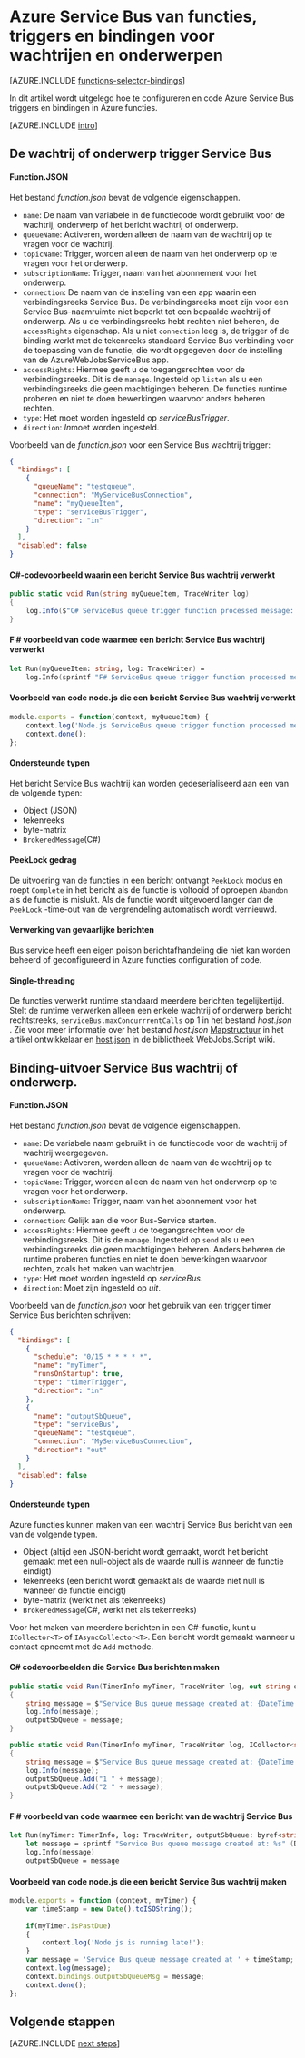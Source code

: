 <properties
    pageTitle="Azure Service Bus van functies, triggers en bindingen | Microsoft Azure"
    description="Werken met triggers Azure Service Bus en bindingen in Azure functies."
    services="functions"
    documentationCenter="na"
    authors="christopheranderson"
    manager="erikre"
    editor=""
    tags=""
    keywords="Azure functies, functies, verwerking van gebeurtenissen, dynamische compute, zonder server architecture"/>

<tags
    ms.service="functions"
    ms.devlang="multiple"
    ms.topic="reference"
    ms.tgt_pltfrm="multiple"
    ms.workload="na"
    ms.date="08/22/2016"
    ms.author="chrande; glenga"/>

# <a name="azure-functions-service-bus-triggers-and-bindings-for-queues-and-topics"></a>Azure Service Bus van functies, triggers en bindingen voor wachtrijen en onderwerpen

[AZURE.INCLUDE [functions-selector-bindings](../../includes/functions-selector-bindings.md)]

In dit artikel wordt uitgelegd hoe te configureren en code Azure Service Bus triggers en bindingen in Azure functies. 

[AZURE.INCLUDE [intro](../../includes/functions-bindings-intro.md)] 

## <a id="sbtrigger"></a>De wachtrij of onderwerp trigger Service Bus

#### <a name="functionjson"></a>Function.JSON

Het bestand *function.json* bevat de volgende eigenschappen.

- `name`: De naam van variabele in de functiecode wordt gebruikt voor de wachtrij, onderwerp of het bericht wachtrij of onderwerp. 
- `queueName`: Activeren, worden alleen de naam van de wachtrij op te vragen voor de wachtrij.
- `topicName`: Trigger, worden alleen de naam van het onderwerp op te vragen voor het onderwerp.
- `subscriptionName`: Trigger, naam van het abonnement voor het onderwerp.
- `connection`: De naam van de instelling van een app waarin een verbindingsreeks Service Bus. De verbindingsreeks moet zijn voor een Service Bus-naamruimte niet beperkt tot een bepaalde wachtrij of onderwerp. Als u de verbindingsreeks hebt rechten niet beheren, de `accessRights` eigenschap. Als u niet `connection` leeg is, de trigger of de binding werkt met de tekenreeks standaard Service Bus verbinding voor de toepassing van de functie, die wordt opgegeven door de instelling van de AzureWebJobsServiceBus app.
- `accessRights`: Hiermee geeft u de toegangsrechten voor de verbindingsreeks. Dit is de `manage`. Ingesteld op `listen` als u een verbindingsreeks die geen machtigingen beheren. De functies runtime proberen en niet te doen bewerkingen waarvoor anders beheren rechten.
- `type`: Het moet worden ingesteld op *serviceBusTrigger*.
- `direction`: *In*moet worden ingesteld. 

Voorbeeld van de *function.json* voor een Service Bus wachtrij trigger:

```json
{
  "bindings": [
    {
      "queueName": "testqueue",
      "connection": "MyServiceBusConnection",
      "name": "myQueueItem",
      "type": "serviceBusTrigger",
      "direction": "in"
    }
  ],
  "disabled": false
}
```

#### <a name="c-code-example-that-processes-a-service-bus-queue-message"></a>C#-codevoorbeeld waarin een bericht Service Bus wachtrij verwerkt

```csharp
public static void Run(string myQueueItem, TraceWriter log)
{
    log.Info($"C# ServiceBus queue trigger function processed message: {myQueueItem}");
}
```

#### <a name="f-code-example-that-processes-a-service-bus-queue-message"></a>F # voorbeeld van code waarmee een bericht Service Bus wachtrij verwerkt

```fsharp
let Run(myQueueItem: string, log: TraceWriter) =
    log.Info(sprintf "F# ServiceBus queue trigger function processed message: %s" myQueueItem)
```

#### <a name="nodejs-code-example-that-processes-a-service-bus-queue-message"></a>Voorbeeld van code node.js die een bericht Service Bus wachtrij verwerkt

```javascript
module.exports = function(context, myQueueItem) {
    context.log('Node.js ServiceBus queue trigger function processed message', myQueueItem);
    context.done();
};
```

#### <a name="supported-types"></a>Ondersteunde typen

Het bericht Service Bus wachtrij kan worden gedeserialiseerd aan een van de volgende typen:

* Object (JSON)
* tekenreeks
* byte-matrix 
* `BrokeredMessage`(C#) 

#### <a id="sbpeeklock"></a>PeekLock gedrag

De uitvoering van de functies in een bericht ontvangt `PeekLock` modus en roept `Complete` in het bericht als de functie is voltooid of oproepen `Abandon` als de functie is mislukt. Als de functie wordt uitgevoerd langer dan de `PeekLock` -time-out van de vergrendeling automatisch wordt vernieuwd.

#### <a id="sbpoison"></a>Verwerking van gevaarlijke berichten

Bus service heeft een eigen poison berichtafhandeling die niet kan worden beheerd of geconfigureerd in Azure functies configuration of code. 

#### <a id="sbsinglethread"></a>Single-threading

De functies verwerkt runtime standaard meerdere berichten tegelijkertijd. Stelt de runtime verwerken alleen een enkele wachtrij of onderwerp bericht rechtstreeks, `serviceBus.maxConcurrrentCalls` op 1 in het bestand *host.json* . Zie voor meer informatie over het bestand *host.json* [Mapstructuur](functions-reference.md#folder-structure) in het artikel ontwikkelaar en [host.json](https://github.com/Azure/azure-webjobs-sdk-script/wiki/host.json) in de bibliotheek WebJobs.Script wiki.

## <a id="sboutput"></a>Binding-uitvoer Service Bus wachtrij of onderwerp.

#### <a name="functionjson"></a>Function.JSON

Het bestand *function.json* bevat de volgende eigenschappen.

- `name`: De variabele naam gebruikt in de functiecode voor de wachtrij of wachtrij weergegeven. 
- `queueName`: Activeren, worden alleen de naam van de wachtrij op te vragen voor de wachtrij.
- `topicName`: Trigger, worden alleen de naam van het onderwerp op te vragen voor het onderwerp.
- `subscriptionName`: Trigger, naam van het abonnement voor het onderwerp.
- `connection`: Gelijk aan die voor Bus-Service starten.
- `accessRights`: Hiermee geeft u de toegangsrechten voor de verbindingsreeks. Dit is de `manage`. Ingesteld op `send` als u een verbindingsreeks die geen machtigingen beheren. Anders beheren de runtime proberen functies en niet te doen bewerkingen waarvoor rechten, zoals het maken van wachtrijen.
- `type`: Het moet worden ingesteld op *serviceBus*.
- `direction`: Moet zijn ingesteld op *uit*. 

Voorbeeld van de *function.json* voor het gebruik van een trigger timer Service Bus berichten schrijven:

```JSON
{
  "bindings": [
    {
      "schedule": "0/15 * * * * *",
      "name": "myTimer",
      "runsOnStartup": true,
      "type": "timerTrigger",
      "direction": "in"
    },
    {
      "name": "outputSbQueue",
      "type": "serviceBus",
      "queueName": "testqueue",
      "connection": "MyServiceBusConnection",
      "direction": "out"
    }
  ],
  "disabled": false
}
``` 

#### <a name="supported-types"></a>Ondersteunde typen

Azure functies kunnen maken van een wachtrij Service Bus bericht van een van de volgende typen.

* Object (altijd een JSON-bericht wordt gemaakt, wordt het bericht gemaakt met een null-object als de waarde null is wanneer de functie eindigt)
* tekenreeks (een bericht wordt gemaakt als de waarde niet null is wanneer de functie eindigt)
* byte-matrix (werkt net als tekenreeks) 
* `BrokeredMessage`(C#, werkt net als tekenreeks)

Voor het maken van meerdere berichten in een C#-functie, kunt u `ICollector<T>` of `IAsyncCollector<T>`. Een bericht wordt gemaakt wanneer u contact opneemt met de `Add` methode.

#### <a name="c-code-examples-that-create-service-bus-queue-messages"></a>C# codevoorbeelden die Service Bus berichten maken

```csharp
public static void Run(TimerInfo myTimer, TraceWriter log, out string outputSbQueue)
{
    string message = $"Service Bus queue message created at: {DateTime.Now}";
    log.Info(message); 
    outputSbQueue = message;
}
```

```csharp
public static void Run(TimerInfo myTimer, TraceWriter log, ICollector<string> outputSbQueue)
{
    string message = $"Service Bus queue message created at: {DateTime.Now}";
    log.Info(message); 
    outputSbQueue.Add("1 " + message);
    outputSbQueue.Add("2 " + message);
}
```

#### <a name="f-code-example-that-creates-a-service-bus-queue-message"></a>F # voorbeeld van code waarmee een bericht van de wachtrij Service Bus

```fsharp
let Run(myTimer: TimerInfo, log: TraceWriter, outputSbQueue: byref<string>) =
    let message = sprintf "Service Bus queue message created at: %s" (DateTime.Now.ToString())
    log.Info(message)
    outputSbQueue = message
```

#### <a name="nodejs-code-example-that-creates-a-service-bus-queue-message"></a>Voorbeeld van code node.js die een bericht Service Bus wachtrij maken

```javascript
module.exports = function (context, myTimer) {
    var timeStamp = new Date().toISOString();
    
    if(myTimer.isPastDue)
    {
        context.log('Node.js is running late!');
    }
    var message = 'Service Bus queue message created at ' + timeStamp;
    context.log(message);   
    context.bindings.outputSbQueueMsg = message;
    context.done();
};
```

## <a name="next-steps"></a>Volgende stappen

[AZURE.INCLUDE [next steps](../../includes/functions-bindings-next-steps.md)] 

